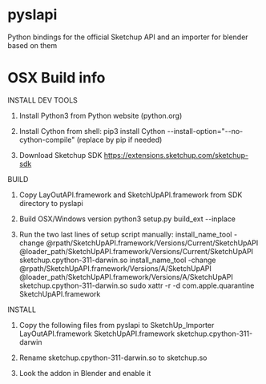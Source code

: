 # pyslapi
Python bindings for the official Sketchup API and an importer for blender based on them

# OSX Build info
INSTALL DEV TOOLS
1) Install Python3 from Python website (python.org)
2) Install Cython from shell:
   pip3 install Cython --install-option="--no-cython-compile"
   (replace by pip if needed)

3) Download Sketchup SDK https://extensions.sketchup.com/sketchup-sdk

BUILD
1) Copy LayOutAPI.framework and SketchUpAPI.framework from SDK directory to pyslapi

2) Build OSX/Windows version
   python3 setup.py build_ext --inplace

3) Run the two last lines of setup script manually:
	install_name_tool -change @rpath/SketchUpAPI.framework/Versions/Current/SketchUpAPI @loader_path/SketchUpAPI.framework/Versions/Current/SketchUpAPI sketchup.cpython-311-darwin.so
	install_name_tool -change @rpath/SketchUpAPI.framework/Versions/A/SketchUpAPI @loader_path/SketchUpAPI.framework/Versions/A/SketchUpAPI sketchup.cpython-311-darwin.so
   sudo xattr -r -d com.apple.quarantine SketchUpAPI.framework

INSTALL
1) Copy the following files from pyslapi to SketchUp_Importer
  LayOutAPI.framework
  SketchUpAPI.framework
  sketchup.cpython-311-darwin

2) Rename sketchup.cpython-311-darwin.so to sketchup.so

2) Look the addon in Blender and enable it

